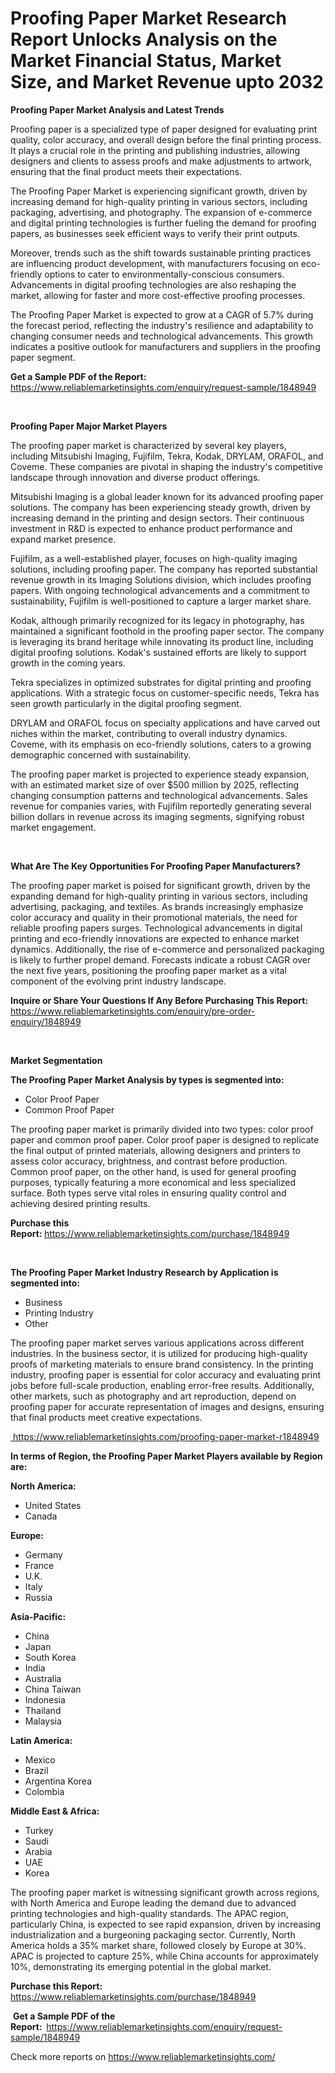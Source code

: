 <p><h1>Proofing Paper Market Research Report Unlocks Analysis on the Market Financial Status, Market Size, and Market Revenue upto 2032</h1></p><p><strong>Proofing Paper Market Analysis and Latest Trends</strong></p>
<p><p>Proofing paper is a specialized type of paper designed for evaluating print quality, color accuracy, and overall design before the final printing process. It plays a crucial role in the printing and publishing industries, allowing designers and clients to assess proofs and make adjustments to artwork, ensuring that the final product meets their expectations. </p><p>The Proofing Paper Market is experiencing significant growth, driven by increasing demand for high-quality printing in various sectors, including packaging, advertising, and photography. The expansion of e-commerce and digital printing technologies is further fueling the demand for proofing papers, as businesses seek efficient ways to verify their print outputs. </p><p>Moreover, trends such as the shift towards sustainable printing practices are influencing product development, with manufacturers focusing on eco-friendly options to cater to environmentally-conscious consumers. Advancements in digital proofing technologies are also reshaping the market, allowing for faster and more cost-effective proofing processes. </p><p>The Proofing Paper Market is expected to grow at a CAGR of 5.7% during the forecast period, reflecting the industry's resilience and adaptability to changing consumer needs and technological advancements. This growth indicates a positive outlook for manufacturers and suppliers in the proofing paper segment.</p></p>
<p><strong>Get a Sample PDF of the Report:&nbsp;</strong> <a href="https://www.reliablemarketinsights.com/enquiry/request-sample/1848949?utm_campaign=3540&utm_medium=2&utm_source=Github&utm_content=ia&utm_term=02042025&utm_id=proofing-paper">https://www.reliablemarketinsights.com/enquiry/request-sample/1848949</a></p>
<p>&nbsp;</p>
<p><strong>Proofing Paper Major Market Players</strong></p>
<p><p>The proofing paper market is characterized by several key players, including Mitsubishi Imaging, Fujifilm, Tekra, Kodak, DRYLAM, ORAFOL, and Coveme. These companies are pivotal in shaping the industry's competitive landscape through innovation and diverse product offerings.</p><p>Mitsubishi Imaging is a global leader known for its advanced proofing paper solutions. The company has been experiencing steady growth, driven by increasing demand in the printing and design sectors. Their continuous investment in R&D is expected to enhance product performance and expand market presence.</p><p>Fujifilm, as a well-established player, focuses on high-quality imaging solutions, including proofing paper. The company has reported substantial revenue growth in its Imaging Solutions division, which includes proofing papers. With ongoing technological advancements and a commitment to sustainability, Fujifilm is well-positioned to capture a larger market share.</p><p>Kodak, although primarily recognized for its legacy in photography, has maintained a significant foothold in the proofing paper sector. The company is leveraging its brand heritage while innovating its product line, including digital proofing solutions. Kodak's sustained efforts are likely to support growth in the coming years.</p><p>Tekra specializes in optimized substrates for digital printing and proofing applications. With a strategic focus on customer-specific needs, Tekra has seen growth particularly in the digital proofing segment.</p><p>DRYLAM and ORAFOL focus on specialty applications and have carved out niches within the market, contributing to overall industry dynamics. Coveme, with its emphasis on eco-friendly solutions, caters to a growing demographic concerned with sustainability.</p><p>The proofing paper market is projected to experience steady expansion, with an estimated market size of over $500 million by 2025, reflecting changing consumption patterns and technological advancements. Sales revenue for companies varies, with Fujifilm reportedly generating several billion dollars in revenue across its imaging segments, signifying robust market engagement.</p></p>
<p>&nbsp;</p>
<p><strong>What Are The Key Opportunities For Proofing Paper Manufacturers?</strong></p>
<p><p>The proofing paper market is poised for significant growth, driven by the expanding demand for high-quality printing in various sectors, including advertising, packaging, and textiles. As brands increasingly emphasize color accuracy and quality in their promotional materials, the need for reliable proofing papers surges. Technological advancements in digital printing and eco-friendly innovations are expected to enhance market dynamics. Additionally, the rise of e-commerce and personalized packaging is likely to further propel demand. Forecasts indicate a robust CAGR over the next five years, positioning the proofing paper market as a vital component of the evolving print industry landscape.</p></p>
<p><strong>Inquire or Share Your Questions If Any Before Purchasing This Report:</strong> <a href="https://www.reliablemarketinsights.com/enquiry/pre-order-enquiry/1848949?utm_campaign=3540&utm_medium=2&utm_source=Github&utm_content=ia&utm_term=02042025&utm_id=proofing-paper">https://www.reliablemarketinsights.com/enquiry/pre-order-enquiry/1848949</a></p>
<p>&nbsp;</p>
<p><strong>Market Segmentation</strong></p>
<p><strong>The Proofing Paper Market Analysis by types is segmented into:</strong></p>
<p><ul><li>Color Proof Paper</li><li>Common Proof Paper</li></ul></p>
<p><p>The proofing paper market is primarily divided into two types: color proof paper and common proof paper. Color proof paper is designed to replicate the final output of printed materials, allowing designers and printers to assess color accuracy, brightness, and contrast before production. Common proof paper, on the other hand, is used for general proofing purposes, typically featuring a more economical and less specialized surface. Both types serve vital roles in ensuring quality control and achieving desired printing results.</p></p>
<p><strong>Purchase this Report:&nbsp;</strong><a href="https://www.reliablemarketinsights.com/purchase/1848949?utm_campaign=3540&utm_medium=2&utm_source=Github&utm_content=ia&utm_term=02042025&utm_id=proofing-paper">https://www.reliablemarketinsights.com/purchase/1848949</a></p>
<p>&nbsp;</p>
<p><strong>The Proofing Paper Market Industry Research by Application is segmented into:</strong></p>
<p><ul><li>Business</li><li>Printing Industry</li><li>Other</li></ul></p>
<p><p>The proofing paper market serves various applications across different industries. In the business sector, it is utilized for producing high-quality proofs of marketing materials to ensure brand consistency. In the printing industry, proofing paper is essential for color accuracy and evaluating print jobs before full-scale production, enabling error-free results. Additionally, other markets, such as photography and art reproduction, depend on proofing paper for accurate representation of images and designs, ensuring that final products meet creative expectations.</p></p>
<p><a href="https://www.reliablemarketinsights.com/proofing-paper-market-r1848949?utm_campaign=3540&utm_medium=2&utm_source=Github&utm_content=ia&utm_term=02042025&utm_id=proofing-paper">&nbsp;https://www.reliablemarketinsights.com/proofing-paper-market-r1848949</a></p>
<p><strong>In terms of Region, the Proofing Paper Market Players available by Region are:</strong></p>
<p>
    <p> <strong> North America: </strong>
        <ul>
            <li>United States</li>
            <li>Canada</li>
        </ul>
        </p> 
    <p> <strong> Europe: </strong>
        <ul>
            <li>Germany</li>
            <li>France</li>
            <li>U.K.</li>
            <li>Italy</li>
            <li>Russia</li>
        </ul>
        </p> 
    <p> <strong> Asia-Pacific: </strong>
        <ul>
            <li>China</li>
            <li>Japan</li>
            <li>South Korea</li>
            <li>India</li>
            <li>Australia</li>
            <li>China Taiwan</li>
            <li>Indonesia</li>
            <li>Thailand</li>
            <li>Malaysia</li>
        </ul>
        </p> 
    <p> <strong> Latin America: </strong>
        <ul>
            <li>Mexico</li>
            <li>Brazil</li>
            <li>Argentina Korea</li>
            <li>Colombia</li>
        </ul>
        </p> 
    <p> <strong> Middle East & Africa: </strong>
        <ul>
            <li>Turkey</li>
            <li>Saudi</li>
            <li>Arabia</li>
            <li>UAE</li>
            <li>Korea</li>
        </ul>
    </p>
    </p>
<p><p>The proofing paper market is witnessing significant growth across regions, with North America and Europe leading the demand due to advanced printing technologies and high-quality standards. The APAC region, particularly China, is expected to see rapid expansion, driven by increasing industrialization and a burgeoning packaging sector. Currently, North America holds a 35% market share, followed closely by Europe at 30%. APAC is projected to capture 25%, while China accounts for approximately 10%, demonstrating its emerging potential in the global market.</p></p>
<p><strong>Purchase this Report: </strong><a href="https://www.reliablemarketinsights.com/purchase/1848949?utm_campaign=3540&utm_medium=2&utm_source=Github&utm_content=ia&utm_term=02042025&utm_id=proofing-paper">https://www.reliablemarketinsights.com/purchase/1848949</a></p>
<p>&nbsp;<strong>Get a Sample PDF of the Report:&nbsp;&nbsp;</strong><a href="https://www.reliablemarketinsights.com/enquiry/request-sample/1848949?utm_campaign=3540&utm_medium=2&utm_source=Github&utm_content=ia&utm_term=02042025&utm_id=proofing-paper">https://www.reliablemarketinsights.com/enquiry/request-sample/1848949</a></p>
<p><strong></strong></p>
<p>Check more reports on <a href="https://www.reliablemarketinsights.com/?utm_campaign=3540&utm_medium=2&utm_source=Github&utm_content=ia&utm_term=02042025&utm_id=proofing-paper">https://www.reliablemarketinsights.com/</a></p>